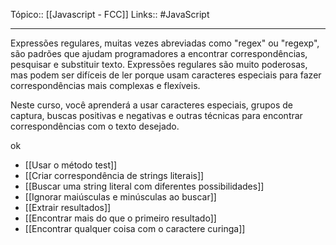 Tópico:: [[Javascript - FCC]]
Links:: #JavaScript 

---
Expressões regulares, muitas vezes abreviadas como "regex" ou "regexp", são padrões que ajudam programadores a encontrar correspondências, pesquisar e substituir texto. Expressões regulares são muito poderosas, mas podem ser difíceis de ler porque usam caracteres especiais para fazer correspondências mais complexas e flexíveis.

Neste curso, você aprenderá a usar caracteres especiais, grupos de captura, buscas positivas e negativas e outras técnicas para encontrar correspondências com o texto desejado.


ok


- [[Usar o método test]]
- [[Criar correspondência de strings literais]]
- [[Buscar uma string literal com diferentes possibilidades]]
- [[Ignorar maiúsculas e minúsculas ao buscar]]
- [[Extrair resultados]]
- [[Encontrar mais do que o primeiro resultado]]
- [[Encontrar qualquer coisa com o caractere curinga]]
